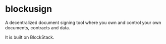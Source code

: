 # blockusign

A decentralized document signing tool where you own and control your own documents, contracts and data.

It is built on BlockStack.

